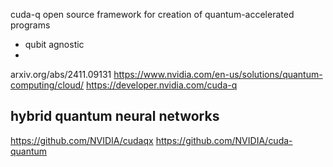 cuda-q open source framework for creation of quantum-accelerated programs
- qubit agnostic
- 



arxiv.org/abs/2411.09131
https://www.nvidia.com/en-us/solutions/quantum-computing/cloud/
https://developer.nvidia.com/cuda-q



## hybrid quantum neural networks
https://github.com/NVIDIA/cudaqx
https://github.com/NVIDIA/cuda-quantum